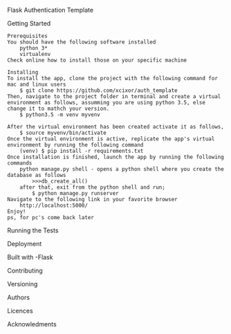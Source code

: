 Flask Authentication Template

Getting Started

    Prerequisites
    You should have the following software installed
        python 3*
        virtualenv
    Check online how to install those on your specific machine

    Installing
    To install the app, clone the project with the following command for mac and linux users
        $ git clone https://github.com/xcixor/auth_template
    Then, navigate to the project folder in terminal and create a virtual environment as follows, assumming you are using python 3.5, else change it to mathch your version.
        $ python3.5 -m venv myvenv

    After the virtual environment has been created activate it as follows,
        $ source myvenv/bin/activate
    Once the virtual environment is active, replicate the app's virtual environment by running the following command
        (venv) $ pip install -r requirements.txt
    Once installation is finished, launch the app by running the following commands
        python manage.py shell - opens a python shell where you create the database as follows
            >>>db_create_all()
        after that, exit from the python shell and run;
            $ python manage.py runserver
    Navigate to the following link in your favorite browser
        http://localhost:5000/
    Enjoy!
    ps, for pc's come back later

Running the Tests

Deployment

Built with
    -Flask

Contributing

Versioning

Authors

Licences

Acknowledments
